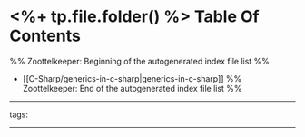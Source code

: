 # <%+ tp.file.folder() %> Table Of Contents



%% Zoottelkeeper: Beginning of the autogenerated index file list  %%
-  [[C-Sharp/generics-in-c-sharp|generics-in-c-sharp]]
%% Zoottelkeeper: End of the autogenerated index file list  %%



---

tags: 

---